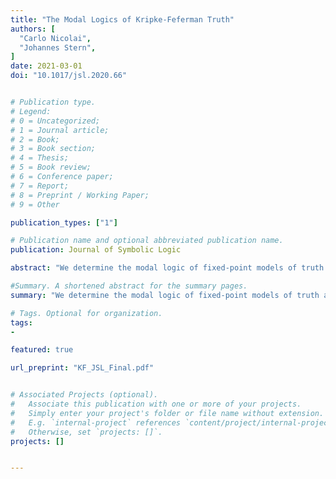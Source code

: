 ```yaml
---
title: "The Modal Logics of Kripke-Feferman Truth"
authors: [
  "Carlo Nicolai",
  "Johannes Stern",
]
date: 2021-03-01
doi: "10.1017/jsl.2020.66"


# Publication type.
# Legend:
# 0 = Uncategorized;
# 1 = Journal article;
# 2 = Book;
# 3 = Book section;
# 4 = Thesis;
# 5 = Book review;
# 6 = Conference paper;
# 7 = Report;
# 8 = Preprint / Working Paper;
# 9 = Other

publication_types: ["1"]

# Publication name and optional abbreviated publication name.
publication: Journal of Symbolic Logic

abstract: "We determine the modal logic of fixed-point models of truth and their axiomatizations by Solomon Feferman via Solovay-style completeness results. Given a fixed-point model *M, or an axiomatization S thereof, we find a modal logic M such that a modal sentence φ is a theorem of M if and only if the sentence φ∗ obtained by translating the modal operator with the truth predicate is true in *M or a theorem of S under all such translations. To this end, we introduce a novel version of possible worlds semantics featuring both classical and nonclassical worlds and establish the completeness of a family of non-congruent modal logics whose internal logic is subclassical with respect to this semantics."

#Summary. A shortened abstract for the summary pages.
summary: "We determine the modal logic of fixed-point models of truth and their axiomatizations by Solomon Feferman via Solovay-style completeness results"

# Tags. Optional for organization.
tags:
-

featured: true

url_preprint: "KF_JSL_Final.pdf"


# Associated Projects (optional).
#   Associate this publication with one or more of your projects.
#   Simply enter your project's folder or file name without extension.
#   E.g. `internal-project` references `content/project/internal-project/index.md`.
#   Otherwise, set `projects: []`.
projects: []


---
```

